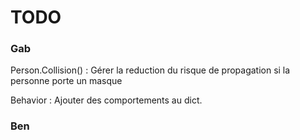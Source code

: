 # TODO 
### Gab
Person.Collision() : Gérer la reduction du risque de propagation si la personne porte un masque  

Behavior : Ajouter des comportements au dict.  

### Ben